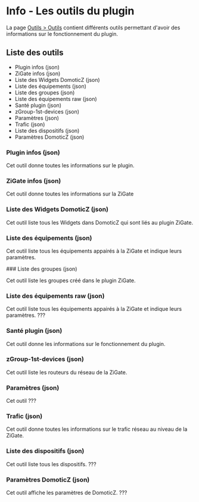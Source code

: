 # Info - Les outils du plugin

La page [Outils > Outils](WebUI_Outils.md#outils) contient différents outils permettant d'avoir des informations sur le fonctionnement du plugin.

## Liste des outils

* Plugin infos (json)
* ZiGate infos (json)
* Liste des Widgets DomoticZ (json)
* Liste des équipements (json)
* Liste des groupes (json)
* Liste des équipements raw (json)
* Santé plugin (json)
* zGroup-1st-devices (json)
* Paramètres (json)
* Trafic (json)
* Liste des dispositifs (json)
* Paramètres DomoticZ (json)

### Plugin infos (json)

Cet outil donne toutes les informations sur le plugin.

### ZiGate infos (json)

Cet outil donne toutes les informations sur la ZiGate

### Liste des Widgets DomoticZ (json)

Cet outil liste tous les Widgets dans DomoticZ qui sont liés au plugin ZiGate.

### Liste des équipements (json)

Cet outil liste tous les équipements appairés à la ZiGate et indique leurs paramètres.

### Liste des groupes (json)

Cet outil liste les groupes créé dans le plugin ZiGate.

### Liste des équipements raw (json)

Cet outil liste tous les équipements appairés à la ZiGate et indique leurs paramètres. ???

### Santé plugin (json)

Cet outil donne les informations sur le fonctionnement du plugin.

### zGroup-1st-devices (json)

Cet outil liste les routeurs du réseau de la ZiGate.

### Paramètres (json)

Cet outil ???

### Trafic (json)

Cet outil donne toutes les informations sur le trafic réseau au niveau de la ZiGate.

### Liste des dispositifs (json)

Cet outil liste tous les dispositifs. ???

### Paramètres DomoticZ (json)

Cet outil affiche les paramètres de DomoticZ. ???
